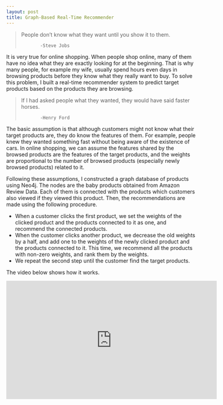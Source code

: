 ```yaml
---
layout: post
title: Graph-Based Real-Time Recommender
---
```


> People don’t know what they want until you show it to them.  
>
>            -Steve Jobs

It is very true for online shopping. When people shop online, many of them have no idea what they are exactly looking for at the beginning. That is why many people, for example my wife, usually spend hours even days in browsing products before they know what they really want to buy. To solve this problem, I built a real-time recommender system to predict target products based on the products they are browsing. 

> If I had asked people what they wanted, they would have said faster horses.  
>
>            -Henry Ford

The basic assumption is that although customers might not know what their target products are, they do know the features of them. For example, people knew they wanted something fast without being aware of the existence of cars. In online shopping, we can assume the features shared by the browsed products are the features of the target products, and the weights are proportional to the number of browsed products (especially newly browsed products) related to it.  

Following these assumptions, I constructed a graph database of products using Neo4j. The nodes are the baby products obtained from Amazon Review Data. Each of them is connected with the products which customers also viewed if they viewed this product. Then, the recommendations are made using the following procedure.
- When a customer clicks the first product, we set the weights of the clicked product and the products connected to it as one, and recommend the connected products.
- When the customer clicks another product, we decrease the old weights by a half, and add one to the weights of the newly clicked product and the products connected to it. This time, we recommend all the products with non-zero weights, and rank them by the weights. 
- We repeat the second step until the customer find the target products.

The video below shows how it works.


<iframe width="560" height="315" src="https://www.youtube.com/embed/NSiL2jWYr54" frameborder="0" allowfullscreen></iframe>
